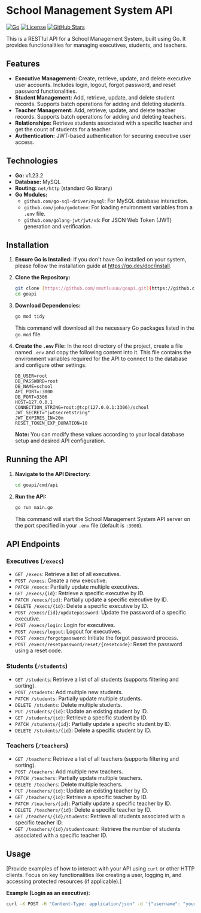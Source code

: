# School Management System API

[![Go](https://img.shields.io/badge/Go-v1.23.2-blue?logo=go&logoColor=white)](https://go.dev/)
[![License](https://img.shields.io/badge/License-MIT-green)](LICENSE)
[![GitHub Stars](https://img.shields.io/github/stars/smutluuuu/goapi)](https://github.com/smutluuuu/goapi/stargazers)

This is a RESTful API for a School Management System, built using Go. It provides functionalities for managing executives, students, and teachers.

## Features

- **Executive Management:** Create, retrieve, update, and delete executive user accounts. Includes login, logout, forgot password, and reset password functionalities.
- **Student Management:** Add, retrieve, update, and delete student records. Supports batch operations for adding and deleting students.
- **Teacher Management:** Add, retrieve, update, and delete teacher records. Supports batch operations for adding and deleting teachers.
- **Relationships:** Retrieve students associated with a specific teacher and get the count of students for a teacher.
- **Authentication:** JWT-based authentication for securing executive user access.

## Technologies

- **Go:** v1.23.2
- **Database:** MySQL
- **Routing:** `net/http` (standard Go library)
- **Go Modules:**
  - `github.com/go-sql-driver/mysql`: For MySQL database interaction.
  - `github.com/joho/godotenv`: For loading environment variables from a `.env` file.
  - `github.com/golang-jwt/jwt/v5`: For JSON Web Token (JWT) generation and verification.

## Installation

1.  **Ensure Go is Installed:** If you don't have Go installed on your system, please follow the installation guide at https://go.dev/doc/install.

2.  **Clone the Repository:**

    ```bash
    git clone [https://github.com/smutluuuu/goapi.git](https://github.com/smutluuuu/goapi.git)
    cd goapi
    ```

3.  **Download Dependencies:**

    ```bash
    go mod tidy
    ```

    This command will download all the necessary Go packages listed in the `go.mod` file.

4.  **Create the `.env` File:**
    In the root directory of the project, create a file named `.env` and copy the following content into it. This file contains the environment variables required for the API to connect to the database and configure other settings.

    ```env
    DB_USER=root
    DB_PASSWORD=root
    DB_NAME=school
    API_PORT=:3000
    DB_PORT=3306
    HOST=127.0.0.1
    CONNECTION_STRING=root:@tcp(127.0.0.1:3306)/school
    JWT_SECRET="jwtsecretstring"
    JWT_EXPIRES_IN=20m
    RESET_TOKEN_EXP_DURATION=10
    ```

    **Note:** You can modify these values according to your local database setup and desired API configuration.

## Running the API

1.  **Navigate to the API Directory:**

    ```bash
    cd goapi/cmd/api
    ```

2.  **Run the API:**

    ```bash
    go run main.go
    ```

    This command will start the School Management System API server on the port specified in your `.env` file (default is `:3000`).

## API Endpoints

### Executives (`/execs`)

- `GET /execs`: Retrieve a list of all executives.
- `POST /execs`: Create a new executive.
- `PATCH /execs`: Partially update multiple executives.
- `GET /execs/{id}`: Retrieve a specific executive by ID.
- `PATCH /execs/{id}`: Partially update a specific executive by ID.
- `DELETE /execs/{id}`: Delete a specific executive by ID.
- `POST /execs/{id}/updatepassword`: Update the password of a specific executive.
- `POST /execs/login`: Login for executives.
- `POST /execs/logout`: Logout for executives.
- `POST /execs/forgotpassword`: Initiate the forgot password process.
- `POST /execs/resetpassword/reset/{resetcode}`: Reset the password using a reset code.

### Students (`/students`)

- `GET /students`: Retrieve a list of all students (supports filtering and sorting).
- `POST /students`: Add multiple new students.
- `PATCH /students`: Partially update multiple students.
- `DELETE /students`: Delete multiple students.
- `PUT /students/{id}`: Update an existing student by ID.
- `GET /students/{id}`: Retrieve a specific student by ID.
- `PATCH /students/{id}`: Partially update a specific student by ID.
- `DELETE /students/{id}`: Delete a specific student by ID.

### Teachers (`/teachers`)

- `GET /teachers`: Retrieve a list of all teachers (supports filtering and sorting).
- `POST /teachers`: Add multiple new teachers.
- `PATCH /teachers`: Partially update multiple teachers.
- `DELETE /teachers`: Delete multiple teachers.
- `PUT /teachers/{id}`: Update an existing teacher by ID.
- `GET /teachers/{id}`: Retrieve a specific teacher by ID.
- `PATCH /teachers/{id}`: Partially update a specific teacher by ID.
- `DELETE /teachers/{id}`: Delete a specific teacher by ID.
- `GET /teachers/{id}/students`: Retrieve all students associated with a specific teacher ID.
- `GET /teachers/{id}/studentcount`: Retrieve the number of students associated with a specific teacher ID.

## Usage

[Provide examples of how to interact with your API using `curl` or other HTTP clients. Focus on key functionalities like creating a user, logging in, and accessing protected resources (if applicable).]

**Example (Login as an executive):**

```bash
curl -X POST -H "Content-Type: application/json" -d '{"username": "your_username", "password": "your_password"}' http://localhost:3000/execs/login
```

